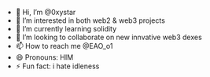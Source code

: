 - 👋 Hi, I’m @0xystar
- 👀 I’m interested in both web2 & web3 projects
- 🌱 I’m currently learning solidity
- 💞️ I’m looking to collaborate on new innvative web3 dexes
- 📫 How to reach me @EAO_o1
- 😄 Pronouns: HIM
- ⚡ Fun fact: i hate idleness

<!---
EAO02/EAO02 is a ✨ special ✨ repository because its `README.md` (this file) appears on your GitHub profile.
You can click the Preview link to take a look at your changes.
--->
